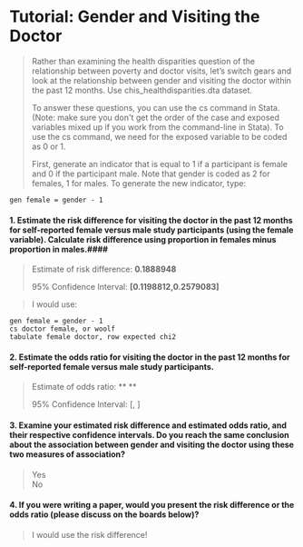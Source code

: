 # Tutorial: Gender and Visiting the Doctor #
> Rather than examining the health disparities question of the relationship between poverty and doctor visits, let’s switch gears and look at the relationship between gender and visiting the doctor within the past 12 months. Use chis_healthdisparities.dta dataset.  
>  
> To answer these questions, you can use the cs command in Stata. (Note: make sure you don't get the order of the case and exposed variables mixed up if you work from the command-line in Stata). To use the cs command, we need for the exposed variable to be coded as 0 or 1.  
>  
>  First, generate an indicator that is equal to 1 if a participant is female and 0 if the participant male. Note that gender is coded as 2 for females, 1 for males. To generate the new indicator, type:


	gen female = gender - 1


#### 1. Estimate the risk difference for visiting the doctor in the past 12 months for self-reported female versus male study participants (using the female variable). Calculate risk difference using proportion in females minus proportion in males.####
>  Estimate of risk difference: **0.1888948**  
>  
> 95% Confidence Interval: **[0.1198812,0.2579083]**  

> I would use:

	gen female = gender - 1
	cs doctor female, or woolf
	tabulate female doctor, row expected chi2


#### 2. Estimate the odds ratio for visiting the doctor in the past 12 months for self-reported female versus male study participants. ####
> Estimate of odds ratio: ** **  
>  
> 95% Confidence Interval: [, ]  


#### 3. Examine your estimated risk difference and estimated odds ratio, and their respective confidence intervals. Do you reach the same conclusion about the association between gender and visiting the doctor using these two measures of association?  ####
> Yes  
> No


#### 4. If you were writing a paper, would you present the risk difference or the odds ratio (please discuss on the boards below)? ####
> I would use the risk difference!
